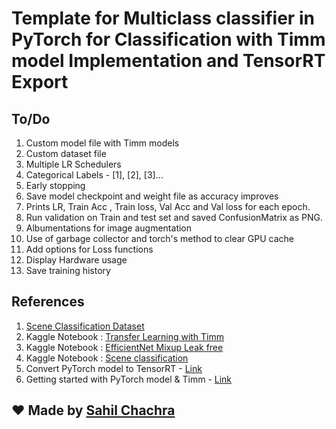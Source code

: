 # Template for Multiclass classifier in PyTorch for Classification with Timm model Implementation and TensorRT Export

## To/Do
1. Custom model file with Timm models
2. Custom dataset file
3. Multiple LR Schedulers
4. Categorical Labels - [1], [2], [3]...
5. Early stopping
6. Save model checkpoint and weight file as accuracy improves
7. Prints LR, Train Acc , Train loss, Val Acc and Val loss for each epoch.
8. Run validation on Train and test set and saved ConfusionMatrix as PNG.
9. Albumentations for image augmentation
10. Use of garbage collector and torch's method to clear GPU cache
11. Add options for Loss functions
12. Display Hardware usage
13. Save training history

## References
1. [Scene Classification Dataset](https://www.kaggle.com/datasets/nitishabharathi/scene-classification)
2. Kaggle Notebook : [Transfer Learning with Timm](https://www.kaggle.com/code/hinepo/transfer-learning-with-timm-models-and-pytorch)
3. Kaggle Notebook : [EfficientNet Mixup Leak free](https://www.kaggle.com/code/debarshichanda/efficientnetv2-mixup-leak-free)
4. Kaggle Notebook : [Scene classification](https://www.kaggle.com/code/krishnayogi/scene-classification-using-transfer-learning)
5. Convert PyTorch model to TensorRT - [Link](https://learnopencv.com/how-to-convert-a-model-from-pytorch-to-tensorrt-and-speed-up-inference/)
6. Getting started with PyTorch model & Timm - [Link](https://towardsdatascience.com/getting-started-with-pytorch-image-models-timm-a-practitioners-guide-4e77b4bf9055#9388)

## :heart: Made by [Sahil Chachra](https://github.com/SahilChachra)
